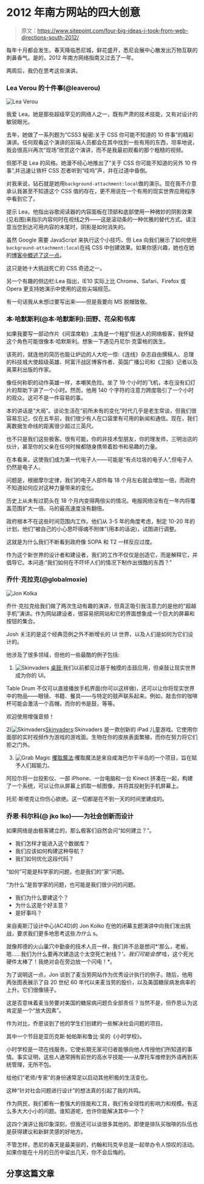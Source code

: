 # 2012 年南方网站的四大创意

> 原文：<https://www.sitepoint.com/four-big-ideas-i-took-from-web-directions-south-2012/>

每年十月都会发生。春天降临悉尼城，鲜花盛开，悉尼会展中心散发出万物互联的刺鼻香气。是的，2012 年南方网络指南又过去了一年。

两周后，我仍在思考这些演讲。

### Lea Verou 的十件事(@leaverou)

![Lea Verou](img/2f81e0288ea1b77c6878a050e70b5018.png)

我爱 Lea。她是那些超级罕见的网络人之一，既有严肃的技术技能，又有对设计的敏锐眼光。

去年，她做了一系列题为“CSS3 秘密:关于 CSS 你可能不知道的 10 件事”的精彩演讲。任何观看这个演讲的前端人员都会在其中找到一些有用的东西，坦率地说，我会很高兴再次“现场”欣赏这个演讲，而不是我最初观看的那个粗糙的视频。

但那不是 Lea 的风格。她漫不经心地推出了“关于 CSS 你可能不知道的另外 10 件事”,并迅速让铁杆 CSS 忍者听到“哇呜”声，并在过道中昏倒。

对我来说，钻石就是她用`background-attachment:local`做的演示。现在我不介意承认我甚至不知道这个 CSS 值的存在，更不用说在一个有用的现实世界应用程序中看到它了。

提示 Lea，他指出谷歌阅读器的内容面板在顶部和底部使用一种微妙的阴影效果(见右图)来指示内容何时在视线之外——这是滚动条的一种优雅的替代方式。请注意当您到达可用内容的末尾时，阴影是如何消失的。

虽然 Google 需要 JavaScript 来执行这个小技巧，但 Lea 向我们展示了如何使用`background-attachment:local`在纯 CSS 中创建效果。如果你感兴趣，她也在她的[博客中概述了这一点](http://lea.verou.me/2012/04/background-attachment-local/ "Background-attachment:local used in scrollbar alternative.")。

这只是她十大挑战死亡的 CSS 奇迹之一。

另一个有趣的侧边栏:Lea 指出，IE10 实际上比 Chrome、Safari、Firefox 或 Opera 更支持她演示中使用的这些尖端规范。

有一句话我从未想过要写出来——但是我要向 MS 脱帽致敬。

### 本·哈默斯利(@本·哈默斯利):田野、花朵和书库

如果我要写一部动作片《间谍席勒》,主角是一个粗犷但迷人的网络极客，我怀疑这个角色可能很像本·哈默斯利。想象一下遇见丹尼尔·克雷格的医生。

该死的，就连他的简历也能让炉边的人大吃一惊:《连线》杂志自由撰稿人、总理的科技城大使超级英雄、阿富汗战区博客作者、英国广播公司和《卫报》记者以及奥莱利出版的作家。

像任何称职的动作英雄一样，本嘲笑危险。坐了 19 个小时的飞机，本在没有幻灯片的帮助下讲了一个小时。然而，他用 140 个字符的注意力跨度吸引了一个小时的观众。这可不是一件容易的事。

本的讲话是“大局”。谈论生活在“前所未有的变化”时代几乎是老生常谈，但我们很容易忘记，仅在五年前，我们很少有人在口袋里有可用的新闻和通信。现在，我们离数据生命线的距离很少超过三英尺。

也不只是我们这些极客。很有可能，你的非技术型朋友，你的理发师，三明治店的伙计，甚至你的父亲在任何时候都随身携带着脸书和易趣的力量。

在本看来，这使我们成为第一代电子人——可能是“有点垃圾的电子人”,但电子人仍然是电子人。

问题是，根据摩尔定律，我们的电子人部件每 18 个月左右就会增加一倍，而政府不知道如何应对这种力量带来的变化。

历史上从未有过箭头在 18 个月内变得两倍尖的情况。电报网络没有在一年内将覆盖范围扩大一倍。马的最高速度没有翻倍。

政府根本不在这些时间范围内工作。他们从 3-5 年的角度考虑，制定 10-20 年的计划，他们“被自己的小心思吓得魂不附体”(用本的话说)，试图进行调整。

这就是为什么我们不断看到政府像 SOPA 和 T2 一样反应过度。

作为这个新世界的设计者和建设者，我们的工作不仅仅是创造它，而是解释它，并倡导它。本问道:“我们如何在不吓坏人们的情况下制作出很酷的东西？”

### 乔什·克拉克(@globalmoxie)

![Jon Kolka](img/3c1c460a61858433d22d1e17cdd32c34.png)

乔什·克拉克给我们做了两次生动有趣的演讲，但真正吸引我注意力的是他的“超越手机”演讲。作为网站建设者，很容易把网站和它的界面想象成一个巨大的屏幕和按钮的集合。

Josh 关注的是这个经典范例之外不断增长的 UI 世界，以及人们是如何为它们设计的。

他涉及了很多领域，但他的一些最酷的例子包括:

1) ![Skinvaders](img/fd158244468f8ff367fdac0f75a0970e.png) [桌鼓:](http://www.tabledrum.com/ "Table Drum")我们以前都见过基于触摸的击鼓应用，但桌鼓让现实世界成为你的 UI。

Table Drum 不仅可以直接播放手机界面(你可以这样做)，还可以让你将现实世界中的物品——眼镜、书籍、餐具——与特定的鼓声联系起来。例如，敲击你的咖啡杯可能会激活一个高帽，而你的书是鼓，等等。

欢迎使用增强音频！

2)![Skinvaders](img/dbb5245e276f617573521a41d1228d9d.png)[Skinvaders](http://www.youtube.com/watch?v=bCRXXluBo1Y "Skinvaders youtube demo "):Skinvaders 是一款创新的 iPad 儿童游戏。它使用你面部的实时视频作为游戏的游戏面。生物在你的皮肤表面繁殖，而你在努力将它们拒之门外。

3) ![Grab Magic](img/8e6e32907a6f89ccdde7afae79aa68f6.png) [攫取魔法](http://www.youtube.com/watch?v=eYveEdhTgBs "Grab magic Demo"):攫取魔法是来自咸海巴尔干半岛的一个项目，旨在赋予人们超能力。

阿拉尔将一台投影仪、一部 iPhone、一台电脑和一台 Kinect 拼凑在一起，构建了一个系统，可以让你从屏幕上抓取一帧图像，并将其投射到手机屏幕上。

托尼·斯塔克让你伤心欲绝。这一切都是在不到一天的时间里建成的。

### 乔恩·科尔科(@ jko lko)——为社会创新而设计

如果网络是由极客建立的，那么极客们自然会问“如何建立？”。

*   我们怎样才能进入这个数据库？
*   我们应该如何构建这种导航？
*   我们如何优化这段代码？

“如何”可能是科学家的问题，也是我们的“家”问题。

“为什么”是哲学家的问题，也可能是我们很少问的问题。

*   我们为什么要建这个？
*   为什么这是个好主意？
*   是好事吗？

来自奥斯汀设计中心(AC4D)的 Jon Kolko 在他的闭幕主题演讲中向我们发出挑战，要求我们更多地思考这些*为什么* s。

就像邦德的火山巢穴中勤奋的技术人员一样，我们并不总是想问*‘那么，老板，嗯……我们为什么要再次建造这个太空死亡射线？’*。我们可能会想*‘哇，这个死光硬件太棒了！我绝对会在旁边放一个闪电！*。

为了说明这一点，Jon 谈到了麦当劳网站作为优秀设计执行的例子。随后，他用两张图表展示了自 20 世纪 60 年代以来麦当劳的股价，以及美国糖尿病发病率的上升。它们很像镜子。

这是否意味着麦当劳要对美国的糖尿病问题负全部责任？当然不是，但乔恩认为这肯定是一个“放大因素”。

作为对比，乔恩谈到了他的学生们创建的一些解决社会问题的项目。

其中一个节目是亚历克斯·帕帕斯和鲁比·吴的《小时学校》。

小时学校是一项在线服务，它使长期无家可归者能够向他人传授他们所知道的事情。事实证明，这些人通常拥有前世的高水平技能——从摩托车维修到外语再到系统管理，无所不包。

给他们“老师/专家”的身份通常足以启动其他积极的生活变化。

这种“针对社会问题进行设计”的想法真的引起了我的共鸣。

作为网民，我们都有一套强大的技能和工具，我们有全球性的影响力和规模。有这么多大大小小的问题。谁知道呢，也许你能解决其中一个？

这四个演讲让我印象深刻，但我还可以谈很多其他的。即使是排队买咖啡的队伍也是获得建议和新鲜灵感的好地方。

不管怎样，悉尼的春天是最美丽的，约翰和玛克辛总是一起举办令人惊叹的活动。如果你能在十月的日历中留出几天，你不会后悔的。

## 分享这篇文章